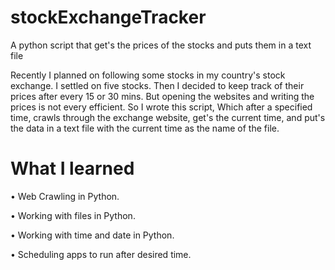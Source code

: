 # stockExchangeTracker
A python script that get's the prices of the stocks and puts them in a text file

Recently I planned on following some stocks in my country's stock exchange. I settled on five stocks. Then I decided to keep track of their prices after every 15 or 30 mins. But opening the websites and writing the prices is not every efficient. So I wrote this script, Which after a specified time, crawls through the exchange website, get's the current time, and put's the data in a text file with the current time as the name of the file. 

# What I learned
   • Web Crawling in Python.
                        
   • Working with files in Python.
   
   • Working with time and date in Python.
   
   • Scheduling apps to run after desired time.
